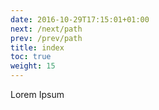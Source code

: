 ```yaml
---
date: 2016-10-29T17:15:01+01:00
next: /next/path
prev: /prev/path
title: index
toc: true
weight: 15
---
```


Lorem Ipsum
